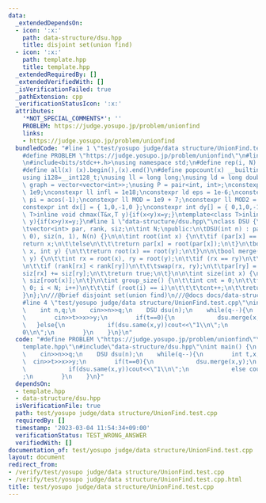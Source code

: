 ```yaml
---
data:
  _extendedDependsOn:
  - icon: ':x:'
    path: data-structure/dsu.hpp
    title: disjoint set(union find)
  - icon: ':x:'
    path: template.hpp
    title: template.hpp
  _extendedRequiredBy: []
  _extendedVerifiedWith: []
  _isVerificationFailed: true
  _pathExtension: cpp
  _verificationStatusIcon: ':x:'
  attributes:
    '*NOT_SPECIAL_COMMENTS*': ''
    PROBLEM: https://judge.yosupo.jp/problem/unionfind
    links:
    - https://judge.yosupo.jp/problem/unionfind
  bundledCode: "#line 1 \"test/yosupo judge/data structure/UnionFind.test.cpp\"\n\
    #define PROBLEM \"https://judge.yosupo.jp/problem/unionfind\"\n#line 2 \"template.hpp\"\
    \n#include<bits/stdc++.h>\nusing namespace std;\n#define rep(i, N)  for(int i=0;i<(N);i++)\n\
    #define all(x) (x).begin(),(x).end()\n#define popcount(x) __builtin_popcount(x)\n\
    using i128=__int128_t;\nusing ll = long long;\nusing ld = long double;\nusing\
    \ graph = vector<vector<int>>;\nusing P = pair<int, int>;\nconstexpr int inf =\
    \ 1e9;\nconstexpr ll infl = 1e18;\nconstexpr ld eps = 1e-6;\nconstexpr long double\
    \ pi = acos(-1);\nconstexpr ll MOD = 1e9 + 7;\nconstexpr ll MOD2 = 998244353;\n\
    constexpr int dx[] = { 1,0,-1,0 };\nconstexpr int dy[] = { 0,1,0,-1 };\ntemplate<class\
    \ T>inline void chmax(T&x,T y){if(x<y)x=y;}\ntemplate<class T>inline void chmin(T&x,T\
    \ y){if(x>y)x=y;}\n#line 1 \"data-structure/dsu.hpp\"\nclass DSU {\nprivate:\n\
    \tvector<int> par, rank, siz;\n\tint N;\npublic:\n\tDSU(int n) : par(n, -1), rank(n,\
    \ 0), siz(n, 1), N(n) {}\n\n\tint root(int x) {\n\t\tif (par[x] == -1)\n\t\t\t\
    return x;\n\t\telse\n\t\t\treturn par[x] = root(par[x]);\n\t}\n\tbool same(int\
    \ x, int y) {\n\t\treturn root(x) == root(y);\n\t}\n\n\tbool merge(int x, int\
    \ y) {\n\t\tint rx = root(x), ry = root(y);\n\t\tif (rx == ry)\n\t\t\treturn false;\n\
    \n\t\tif (rank[rx] < rank[ry])\n\t\t\tswap(rx, ry);\n\t\tpar[ry] = rx;\n\n\t\t\
    siz[rx] += siz[ry];\n\t\treturn true;\n\t}\n\n\tint size(int x) {\n\t\treturn\
    \ siz[root(x)];\n\t}\n\tint group_size() {\n\t\tint cnt = 0;\n\t\tfor (int i =\
    \ 0; i < N; i++)\n\t\t\tif (root(i) == i)\n\t\t\t\tcnt++;\n\t\treturn cnt;\n\t\
    }\n};\n///@brief disjoint set(union find)\n///@docs docs/data-structure/dsu.md\n\
    #line 4 \"test/yosupo judge/data structure/UnionFind.test.cpp\"\nint main() {\n\
    \    int n,q;\n    cin>>n>>q;\n    DSU dsu(n);\n    while(q--){\n        int t,x,y;\n\
    \        cin>>t>>x>>y;\n        if(t==0){\n            dsu.merge(x,y);\n     \
    \   }else{\n            if(dsu.same(x,y))cout<<\"1\\n\";\n            else cout<<\"\
    0\\n\";\n        }\n    }\n}\n"
  code: "#define PROBLEM \"https://judge.yosupo.jp/problem/unionfind\"\n#include\"\
    template.hpp\"\n#include\"data-structure/dsu.hpp\"\nint main() {\n    int n,q;\n\
    \    cin>>n>>q;\n    DSU dsu(n);\n    while(q--){\n        int t,x,y;\n      \
    \  cin>>t>>x>>y;\n        if(t==0){\n            dsu.merge(x,y);\n        }else{\n\
    \            if(dsu.same(x,y))cout<<\"1\\n\";\n            else cout<<\"0\\n\"\
    ;\n        }\n    }\n}"
  dependsOn:
  - template.hpp
  - data-structure/dsu.hpp
  isVerificationFile: true
  path: test/yosupo judge/data structure/UnionFind.test.cpp
  requiredBy: []
  timestamp: '2023-03-04 11:54:34+09:00'
  verificationStatus: TEST_WRONG_ANSWER
  verifiedWith: []
documentation_of: test/yosupo judge/data structure/UnionFind.test.cpp
layout: document
redirect_from:
- /verify/test/yosupo judge/data structure/UnionFind.test.cpp
- /verify/test/yosupo judge/data structure/UnionFind.test.cpp.html
title: test/yosupo judge/data structure/UnionFind.test.cpp
---
```

